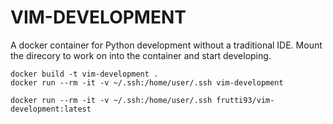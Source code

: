 # VIM-DEVELOPMENT

A docker container for Python development without a traditional IDE.
Mount the direcory to work on into the container and start developing.

```
docker build -t vim-development .
docker run --rm -it -v ~/.ssh:/home/user/.ssh vim-development
```

```
docker run --rm -it -v ~/.ssh:/home/user/.ssh frutti93/vim-development:latest
```
